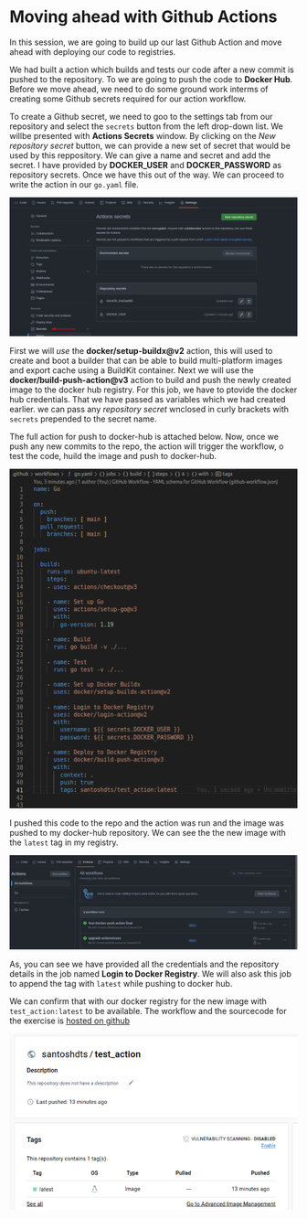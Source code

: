 # Moving ahead with Github Actions

In this session, we are going to build up our last Github Action and move ahead with deploying our code to registries. 

We had built a action which builds and tests our code after a new commit is pushed to the repository. To we are going to push the code to **Docker Hub**. Before we move ahead, we need to do some ground work interms of creating some Github secrets required for our action workflow.

To create a Github secret, we need to goo to the settings tab from our repository and select the `secrets` button from the left drop-down list. We willbe presented with **Actions Secrets** window. By clicking on the *New repository secret* button, we can provide a new set of secret that would be used by this reppository. We can give a name and secret and add the secret. I have provided by **DOCKER_USER** and **DOCKER_PASSWORD** as repository secrets. Once we have this out of the way. We can proceed to write the action in our `go.yaml` file.

![Github Secrets](./images/gh-ac-secrets.png)


First we will *use* the **docker/setup-buildx@v2** action, this will used to create and boot a builder that can be able to build multi-platform images and export cache using a BuildKit container. Next we will use the **docker/build-push-action@v3** action to build and push the newly created image to the docker hub registry. For this job, we have to ptovide the docker hub credentials. That we have passed as variables which we had created earlier. we can pass any *repository secret* wnclosed in curly brackets with `secrets` prepended to the secret name.

The full action for push to docker-hub is attached below. Now, once we push any new commits to the repo, the action will trigger the workflow, o test the code, huild the image and push to docker-hub.

![Docker Job](./images/docker-push-action.png)

I pushed this code to the repo and the action was run and the image was pushed to my docker-hub repository. We can see the the new image with the `latest` tag in my registry.

![Docker-hub registry](./images/gh-act-succuss.png)

As, you can see we have provided all the credentials and the repository details in the job named **Login to Docker Registry**. We will also ask this job to append the tag with `latest` while pushing to docker hub.

We can confirm that with our docker registry for the new image with `test_action:latest` to be available. The workflow and the sourcecode for the exercise is [hosted on github](https://github.com/Santosh1176/github_actions_demo)

![Docker registry](./images/docker-registry.png)